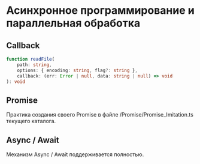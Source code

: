 # Асинхронное программирование и параллельная обработка

## Callback

```typescript
function readFile(
	path: string,
	options: { encoding: string, flag?: string },
	callback: (err: Error | null, data: string | null) => void
): void
```

## Promise
Практика создания своего Promise в файле /Promise/Promise_Imitation.ts
текущего каталога.


## Async / Await
Механизм Async / Await поддерживается полностью.